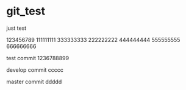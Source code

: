 git_test
========

just test

123456789
111111111
333333333
222222222
444444444
555555555
666666666

test commit 1236788899

develop commit ccccc

master commit ddddd
